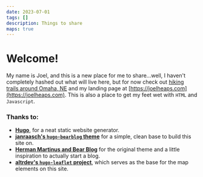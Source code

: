 ```yaml
---
date: 2023-07-01
tags: []
description: Things to share
maps: true
---
```


# Welcome!

My name is Joel, and this is a new place for me to share...well, I haven't completely hashed out what will live here, but for now check out [hiking trails around Omaha, NE](omaha-hiking) and my landing page at [https://joelheaps.com](https://joelheaps.com).  This is also a place to get my feet wet with `HTML` and `Javascript`.

### **Thanks to**:

- [**Hugo**](https://gohugo.io/), for a neat static website generator.
- [**janraasch's `hugo-bearblog` theme**](https://github.com/janraasch/hugo-bearblog) for a simple, clean base to build this site on.
- [**Herman Martinus and Bear Blog**](https://herman.bearblog.dev/) for the original theme and a little inspiration to actually start a blog.
- [**altrdev's `hugo-leaflet` project**](https://github.com/altrdev/hugo-leaflet), which serves as the base for the map elements on this site.

